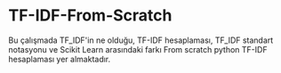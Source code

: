# TF-IDF-From-Scratch
Bu çalışmada TF_IDF'in ne olduğu, 
TF-IDF hesaplaması, 
TF_IDF standart notasyonu ve Scikit Learn arasındaki farkı
From scratch python TF-IDF hesaplaması yer almaktadır.
